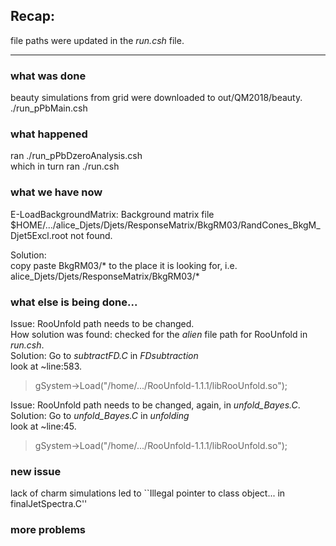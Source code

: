 ## Recap:  
file paths were updated in the _run.csh_ file.  

--------------------------

### what was done  
beauty simulations from grid were downloaded to out/QM2018/beauty.  
./run_pPbMain.csh  
### what happened  
ran ./run_pPbDzeroAnalysis.csh  
which in turn ran ./run.csh  
### what we have now  
E-LoadBackgroundMatrix: Background matrix file $HOME/.../alice_Djets/Djets/ResponseMatrix/BkgRM03/RandCones_BkgM_Djet5Excl.root not found.  

Solution:  
copy paste BkgRM03/* to the place it is looking for, i.e. alice_Djets/Djets/ResponseMatrix/BkgRM03/*   

### what else is being done...   
Issue: RooUnfold path needs to be changed.  
How solution was found: checked for the _alien_ file path for RooUnfold in _run.csh_.   
Solution: Go to _subtractFD.C_ in _FDsubtraction_  
look at ~line:583. 
> gSystem->Load("/home/.../RooUnfold-1.1.1/libRooUnfold.so");  

Issue: RooUnfold path needs to be changed, again, in _unfold_Bayes.C_.     
Solution: Go to *unfold_Bayes.C* in _unfolding_  
look at ~line:45. 
> gSystem->Load("/home/.../RooUnfold-1.1.1/libRooUnfold.so");  

### new issue  
lack of charm simulations led to ``Illegal pointer to class object... in finalJetSpectra.C''  

### more problems  
